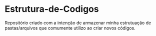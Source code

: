 # Estrutura-de-Codigos
Repositório criado com a intenção de armazenar minha estrutuação de pastas/arquivos que comumente utilizo ao criar novos códigos.
